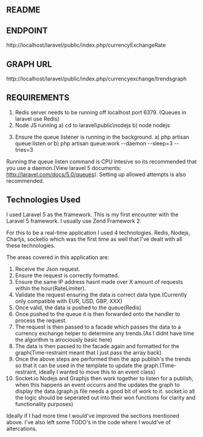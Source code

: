 README
------

ENDPOINT
--------

http://localhost/laravel/public/index.php/currencyExchangeRate


GRAPH URL
---------

http://localhost/laravel/public/index.php/currencyexchange/trendsgraph


REQUIREMENTS
------------
1. Redis server needs to be running off localhost port 6379. (Queues in laravel use Redis)
2. Node JS running
  a) cd to laravel\public\nodejs
  b) node nodejs
3) Ensure the queue listener is running in the background.
  a) php artisan queue:listen
	or
  b) php artisan queue:work --daemon --sleep=3 --tries=3

Running the queue listen command is CPU intesive so its recommended that you use a daemon.(View laravel 5 documents: http://laravel.com/docs/5.0/queues).
Setting up allowed attempts is also recommended.

Technologies Used
-----------------

I used Laravel 5 as the framework. This is my first encounter with the Laravel 5 framework.
I usually use Zend Framework 2.

For this to be a real-time application I used 4 technologies. Redis, Nodejs, Chartjs, socketio which was the first time as well that I've dealt with all these technologies.

The areas covered in this application are:
1) Receive the Json request.
2) Ensure the request is correctly formatted.
3) Ensure the same IP address hasnt made over X amount of requests within the hour(RateLimiter).
4) Validate the request ensuring the data is correct data type.(Currently only compatible with EUR, USD, GBP, XXX)
5) Once valid, the data is pushed to the queue(Redis)
6) Once pushed to the queue it is then forwarded onto the handler to process the request.
7) The request is then passed to a facade which passes the data to a currency exchange helper to determine any trends.(As I didnt have time the algorithm is atrociously basic here)
8) The data is then passed to the facade again and formatted for the graph(Time-restraint meant that I just pass the array back)
9) Once the above steps are performed then the app publish's the trends so that it can be used in the template to update the graph.(Time-restraint, ideally I wanted to move this to an event class)
10) Socket.io Nodejs and Graphjs then work together to listen for a publish, when this happens an event occurrs and the updates the graph to display the data.(graph.js file needs a good bit of work to it. socket.io all the logic should
be seperated out into their won functions for clarity and functionality purposes)

Ideally if I had more time I would've improved the sections mentioned above. I've also left some TODO's in the code where I would've of altercations.


